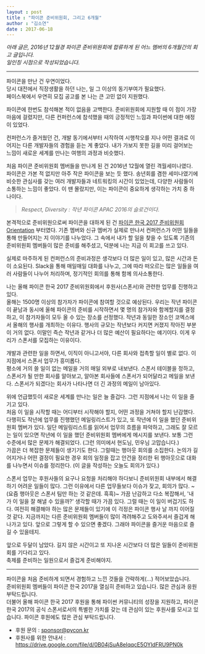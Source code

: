 ```yaml
---
layout : post
title : "파이콘 준비위원회, 그리고 6개월"
author : "김소연"
date : 2017-06-18
---
```

 
 
*아래 글은, 2016년 12월경 파이콘 준비위원회에 합류하게 된 어느 멤버의 6개월간의 회고 글입니다.*  
*일인칭 시점으로 작성되었습니다.*  
 
 
---
 
 
파이콘을 만난 건 우연이었다.  
당시 대전에서 직장생활을 하던 나는, 일 그 이상의 동기부여가 필요했다.  
페이스북에서 우연히 모집 공고를 본 나는 큰 고민 없이 지원했다.  
 
파이콘에 한번도 참석해본 적이 없음을 고백한다. 준비위원회에 지원할 때 이 점이 가장 마음에 걸렸지만, 다른 컨퍼런스에 참석했을 때의 긍정적인 느낌과 파이썬에 대한 애정이 있었다.  
 
컨퍼런스가 즐거웠던 건, 개발 동기에서부터 시작하여 시행착오를 지나 어떤 결과로 이어지는 다른 개발자들의 경험을 듣는 게 좋았다. 내가 가보지 못한 길을 미리 걸어보는 느낌이 새로운 세계를 만나는 여행의 과정과 비슷했다.  
 
 
처음 파이콘 준비위원회 멤버들을 만나게 된 건 2016년 12월에 열린 격월세미나였다. 파이콘은 가본 적 없지만 아주 작은 파이콘을 보는 듯 했다. 송년회를 겸한 세미나였기에 비슷한 관심사를 갖는 여러 개발자들과 네트워킹의 시간이 있었는데, 다양한 사람들이 소통하는 느낌이 좋았다. 이 땐 몰랐지만, 이는 파이콘이 중요하게 생각하는 가치 중 하나이다.  
> *Respect, Diversity : 작년 파이콘 APAC 2016의 슬로건이다.*  
 
본격적으로 준비위원으로써 파이콘을 대하게 된 건 [파이콘 한국 2017 준비위원회 Orientation](http://blog.pycon.kr/2017/01/22/pycon-kr-2017-orientation/) 부터였다. 기존 멤버와 신규 멤버가 실제로 만나서 컨퍼런스가 어떤 일들을 통해 만들어지는 지 이야기를 나누었다. 그 속에서 내가 할 일을 찾을 수 있도록 기존의 준비위원회 멤버들이 많은 준비를 해주셨고, 덕분에 나는 지금 이 회고를 쓰고 있다.  
 
실제로 마주하게 된 컨퍼런스의 준비과정은 생각보다 더 많은 일이 있고, 많은 시간과 돈이 소요된다. Slack을 통해 매일매일 대화를 나누고, 그에 따라 떠오르는 많은 일들을 여러 사람들이 나누어 처리하며, 정기적인 회의를 통해 함께 의사소통한다.  
 
 
나는 올해 파이콘 한국 2017 준비위원회에서 후원사(스폰서)와 관련한 업무를 진행하고 있다.  
올해는 1500명 이상의 참가자가 파이콘에 참여할 것으로 예상된다. 우리는 작년 파이콘이 끝남과 동시에 올해 파이콘의 준비를 시작하면서 몇 명의 참가자와 함께할지를 결정하고, 이 참가자들이 모두 올 수 있는 장소를 선정했다. 작년과 동일한 장소인 코엑스에서 올해의 행사를 개최하는 이유다. 행사의 규모는 작년보다 커지면 커졌지 작아진 부분이 거의 없다. 이말인 즉슨 작년과 같거나 더 많은 예산이 필요하다는 얘기이다. 이게 우리가 스폰서를 모집하는 이유이다.  
 
개발과 관련한 일을 하면서, 이직이 아니고서야, 다른 회사와 접촉할 일이 별로 없다. 이 지점에서 스폰서 업무가 흥미롭다.  
평소에 거의 쓸 일이 없는 메일을 거의 매일 외부로 내보낸다. 스폰서 테이블을 정하고, 스폰서가 될 만한 회사를 알아보고, 알아본 회사들에 스폰서가 되어달라고 메일을 보낸다. 스폰서가 되겠다는 회사가 나타나면 더 긴 과정의 메일이 남아있다.  
 
위에 언급했듯이 새로운 세계를 만나는 일은 늘 즐겁다. 그런 지점에서 나는 이 일을 즐기고 있다.  
처음 이 일을 시작할 때는 어디부터 시작해야 할지, 어떤 과정을 거쳐야 할지 난감했다. 다행히도 작년에 업무를 진행했던 메일링리스트가 있고, 또 작년에 이 일을 했던 준비위원회 멤버가 있다. 일단 메일링리스트를 읽어서 업무의 흐름을 파악하고, 그래도 잘 모르는 일이 있으면 작년에 이 일을 했던 준비위원회 멤버에게 메시지를 보낸다. 보통 그런 수준에서 많은 문제가 해결되었다. (그런 의미에서 현도님, 민우님 고맙습니다.)  
가끔은 더 복잡한 문제들이 생기기도 한다. 그럴때는 행아웃 회의를 소집한다. 논의가 길어지거나 어떤 결정이 필요한 경우 회의 일정을 잡고 안건을 정리한 뒤 행아웃으로 대화를 나누면서 이슈를 정리한다. (이 글을 작성하는 오늘도 회의가 있다.)  
 
스폰서 업무는 후원사들의 요구나 요청을 처리해야 하다보니 준비위원회 내부에서 해결하기 어려운 일들이 많다. 그런 이유에서 다른 업무들보다 이슈가 잦고, 회의가 많다. ~(요즘 행아웃은 스폰서 팀만 하는 것 같은데. 흑흑)~ 가끔 난감하고 다소 복잡해서, '내가 이 일을 잘 해낼 수 있을까?' 생각할 때가 가끔 있다. 그럴 때는 이 일이 버겁기도 하다. 여전히 해결해야 하는 많은 문제들이 있기에 이 걱정은 파이콘 행사 날 까지 이어질 것 같다. 지금까지는 다른 준비위원회 멤버들이 많이 격려해주고 도와주셔서 즐겁게 해나가고 있다. 앞으로 그렇게 할 수 있으면 좋겠다. 그래야 파이콘을 즐거운 마음으로 즐길 수 있을테지.  
 
앞으로 두달이 남았다. 길지 않은 시간이고 또 지나온 시간보다 더 많은 일들이 준비위원회를 기다리고 있다.   
축제를 준비하는 일원으로서 즐겁게 준비해야지.  
 
 
---
파이콘을 처음 준비하게 되면서 경험하고 느낀 것들을 간략하게(...) 적어보았습니다.  
준비위원회 멤버들이 파이콘 한국 2017을 열심히 준비하고 있습니다. 많은 관심과 응원 부탁드립니다.  
더불어 올해 파이콘 한국 2017 후원을 통해 파이썬 커뮤니티의 성장을 지원하고, 파이콘 한국 2017의 공식 스폰서로서의 특별한 가치를 갖는 데 관심이 있는 후원사를 모시고 있습니다. 파이콘 후원에도 많은 관심 부탁드립니다.  
- 후원 문의 : <sponsor@pycon.kr>  
- 후원사를 위한 안내서 : <https://drive.google.com/file/d/0B04jSuA8eIqqcE5OYldFRU9PN0k>  
